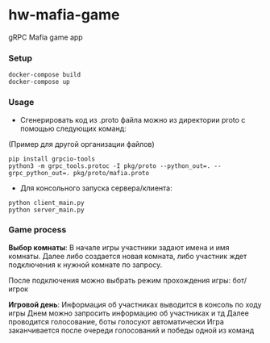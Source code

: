 # hw-mafia-game
gRPC Mafia game app 

### Setup
```
docker-compose build
docker-compose up
```

### Usage
* Сгенерировать код из .proto файла можно из директории proto с помощью следующих команд:

(Пример для другой организации файлов)
```
pip install grpcio-tools
python3 -m grpc_tools.protoc -I pkg/proto --python_out=. --grpc_python_out=. pkg/proto/mafia.proto
```

* Для консольного запуска сервера/клиента:
```
python client_main.py
python server_main.py
```

### Game process
__Выбор комнаты__:
В начале игры участники задают имена и имя комнаты. Далее либо создается новая комната, либо участник ждет подключения к нужной комнате по запросу.

После подключения можно выбрать режим прохождения игры: бот/игрок

__Игровой день__:
Информация об участниках выводится в консоль по ходу игры
Днем можно запросить информацию об участниках и тд
Далее проводится голосование, боты голосуют автоматически
Игра заканчивается после очереди голосований и победы одной из команд


